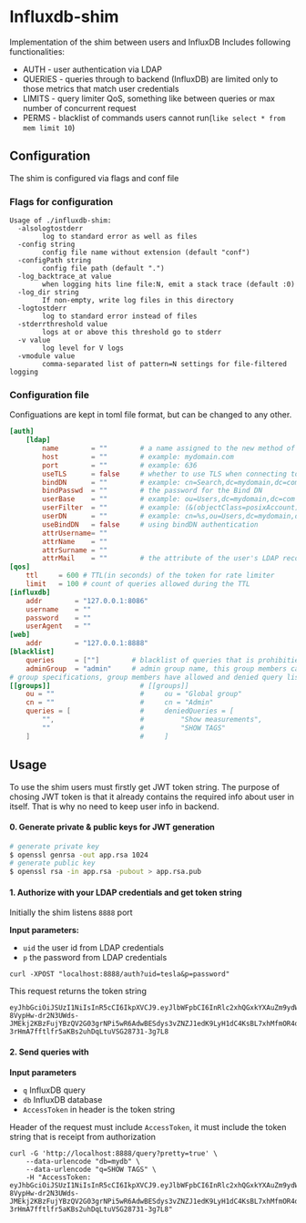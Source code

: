 # Influxdb-shim
Implementation of the shim between users and InfluxDB
Includes following functionalities:
* AUTH - user authentication via LDAP
* QUERIES - queries through to backend (InfluxDB) are limited only to those metrics that match user credentials
* LIMITS - query limiter QoS, something like between queries or max number of concurrent request
* PERMS - blacklist of commands users cannot run(```like select * from mem limit 10```)

## Configuration
The shim is configured via flags and conf file

### Flags for configuration

```
Usage of ./influxdb-shim:
  -alsologtostderr
        log to standard error as well as files
  -config string
        config file name without extension (default "conf")
  -configPath string
        config file path (default ".")
  -log_backtrace_at value
        when logging hits line file:N, emit a stack trace (default :0)
  -log_dir string
        If non-empty, write log files in this directory
  -logtostderr
        log to standard error instead of files
  -stderrthreshold value
        logs at or above this threshold go to stderr
  -v value
        log level for V logs
  -vmodule value
        comma-separated list of pattern=N settings for file-filtered logging
```

### Configuration file

Configuations are kept in toml file format, but can be changed to any other.
```toml
[auth]
    [ldap]
        name        = ""        # a name assigned to the new method of authorization
        host        = ""        # example: mydomain.com
        port        = ""        # example: 636
        useTLS      = false     # whether to use TLS when connecting to the LDAP server
        bindDN      = ""        # example: cn=Search,dc=mydomain,dc=com
        bindPasswd  = ""        # the password for the Bind DN
        userBase    = ""        # example: ou=Users,dc=mydomain,dc=com
        userFilter  = ""        # example: (&(objectClass=posixAccount)(uid=%s)), %s param will be substituted with user's username
        userDN      = ""        # example: cn=%s,ou=Users,dc=mydomain,dc=com
        useBindDN   = false     # using bindDN authentication
        attrUsername= ""
        attrName    = ""
        attrSurname = ""
        attrMail    = ""        # the attribute of the user's LDAP record containing email address, example: email
[qos]
	ttl		= 600 # TTL(in seconds) of the token for rate limiter
	limit   = 100 # count of queries allowed during the TTL
[influxdb]
    addr        = "127.0.0.1:8086"
    username    = ""
    password    = ""
    userAgent   = ""
[web]
    addr        = "127.0.0.1:8888"
[blacklist]
    queries     = [""]        # blacklist of queries that is prohibitied to run, example: "SHOW DATABASES"
    adminGroup  = "admin"     # admin group name, this group members can see & run everything
# group specifications, group members have allowed and denied query list
[[groups]]                      # [[groups]]
    ou = ""                     #     ou = "Global group"
    cn = ""                     #     cn = "Admin"
    queries = [                 #     deniedQueries = [
        "",                     #         "Show measurements",
        ""                      #         "SHOW TAGS"
    ]                           #     ]
```

## Usage
To use the shim users must firstly get JWT token string.
The purpose of chosing JWT token is that it already contains the required info about user in itself.
That is why no need to keep user info in backend.

#### 0. Generate private & public keys for JWT generation
```bash
# generate private key
$ openssl genrsa -out app.rsa 1024
# generate public key
$ openssl rsa -in app.rsa -pubout > app.rsa.pub
```
#### 1. Authorize with your LDAP credentials and get token string 

Initially the shim listens ```8888``` port

**Input parameters:**
* ```uid``` the user id from LDAP credentials
* ```p``` the password from LDAP credentials

```
curl -XPOST "localhost:8888/auth?uid=tesla&p=password"
```
This request returns the token string
```
eyJhbGciOiJSUzI1NiIsInR5cCI6IkpXVCJ9.eyJlbWFpbCI6InRlc2xhQGxkYXAuZm9ydW1zeXMuY29tIiwiaXNBZG1pbiI6ZmFsc2UsIm5hbWUiOiJ0ZXNsYSIsInN1cm5hbWUiOiJUZXNsYSIsInVzZXJuYW1lIjoiTmlrb2xhIFRlc2xhIn0.d_VhNIDcQ9qYMv2gbmq-8VypHw-dr2N3UWds-JMEkj2KBzFujYBzQV2G03grNPi5wR6AdwBESdys3vZNZJ1edK9LyH1dC4KsBL7xhMfmOR4dW1IMNoc_3C7BW1oWKat8Mu0-3rHmA7fftlfr5aKBs2uhDqLtuVSG28731-3g7L8
```


#### 2. Send queries with 

**Input parameters**

* ```q``` InfluxDB query
* ```db``` InfluxDB database
* ```AccessToken``` in header is the token string

Header of the request must include ```AccessToken```, it must include the token string that is receipt from authorization 

```
curl -G 'http://localhost:8888/query?pretty=true' \
    --data-urlencode "db=mydb" \
    --data-urlencode "q=SHOW TAGS" \
    -H "AccessToken: eyJhbGciOiJSUzI1NiIsInR5cCI6IkpXVCJ9.eyJlbWFpbCI6InRlc2xhQGxkYXAuZm9ydW1zeXMuY29tIiwiaXNBZG1pbiI6ZmFsc2UsIm5hbWUiOiJ0ZXNsYSIsInN1cm5hbWUiOiJUZXNsYSIsInVzZXJuYW1lIjoiTmlrb2xhIFRlc2xhIn0.d_VhNIDcQ9qYMv2gbmq-8VypHw-dr2N3UWds-JMEkj2KBzFujYBzQV2G03grNPi5wR6AdwBESdys3vZNZJ1edK9LyH1dC4KsBL7xhMfmOR4dW1IMNoc_3C7BW1oWKat8Mu0-3rHmA7fftlfr5aKBs2uhDqLtuVSG28731-3g7L8"
```
